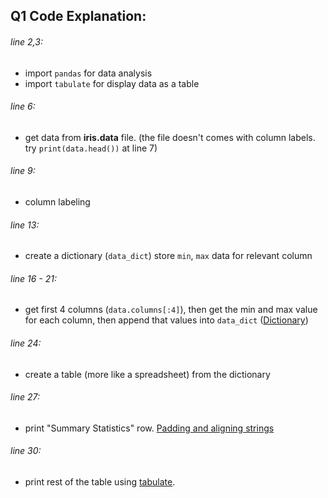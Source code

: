 ## Q1 Code Explanation:
###### line 2,3:
- 	import `pandas` for data analysis
- 	import `tabulate` for display data as a table

###### line 6:
- get data from **iris.data** file. (the file doesn't comes with column labels. try `print(data.head())` at line 7)

###### line 9:
- 	column labeling

###### line 13:
- 	create a dictionary (`data_dict`) store `min`, `max` data for relevant column

###### line 16 - 21:
- 	get first 4 columns (`data.columns[:4]`), then get the min and max value for each column, then append that values into `data_dict` ([Dictionary](https://docs.python.org/3/tutorial/datastructures.html#dictionaries "Dictionary"))

###### line 24:
- 	create a table (more like a spreadsheet) from the dictionary 

###### line 27:
- 	print "Summary Statistics" row. [Padding and aligning strings](https://stackabuse.com/padding-strings-in-python/ "Learn more")

###### line 30:
- 	print rest of the table using [tabulate](https://pypi.org/project/tabulate/ "tabulate Doc").
